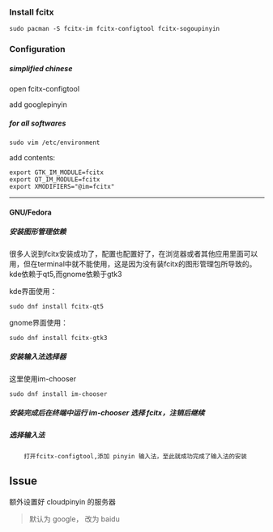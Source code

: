 ### Install fcitx

    sudo pacman -S fcitx-im fcitx-configtool fcitx-sogoupinyin

### Configuration

##### simplified chinese

open fcitx-configtool

add googlepinyin

##### for all softwares

    sudo vim /etc/environment

add contents:
    
    export GTK_IM_MODULE=fcitx
    export QT_IM_MODULE=fcitx
    export XMODIFIERS="@im=fcitx"

***

#### GNU/Fedora

##### 安装图形管理依赖

很多人说到fcitx安装成功了，配置也配置好了，在浏览器或者其他应用里面可以用，但在terminal中就不能使用，这是因为没有装fcitx的图形管理包所导致的。kde依赖于qt5,而gnome依赖于gtk3

kde界面使用：  

    sudo dnf install fcitx-qt5

gnome界面使用：  

    sudo dnf install fcitx-gtk3

##### 安装输入法选择器

这里使用im-chooser

    sudo dnf install im-chooser

##### 安装完成后在终端中运行 im-chooser 选择 fcitx，注销后继续

##### 选择输入法

        打开fcitx-configtool,添加 pinyin 输入法，至此就成功完成了输入法的安装

## Issue

额外设置好 cloudpinyin 的服务器
> 默认为 google， 改为 baidu
